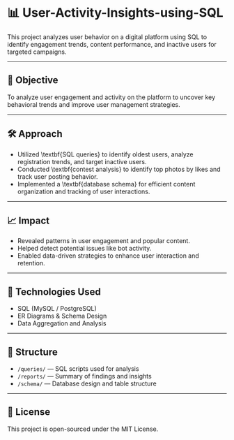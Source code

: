 # 📊  User-Activity-Insights-using-SQL

This project analyzes user behavior on a digital platform using SQL to identify engagement trends, content performance, and inactive users for targeted campaigns.

---

## 🎯 Objective
To analyze user engagement and activity on the platform to uncover key behavioral trends and improve user management strategies.

---

## 🛠️ Approach

- Utilized \textbf{SQL queries} to identify oldest users, analyze registration trends, and target inactive users.
- Conducted \textbf{contest analysis} to identify top photos by likes and track user posting behavior.
- Implemented a \textbf{database schema} for efficient content organization and tracking of user interactions.

---

## 📈 Impact

- Revealed patterns in user engagement and popular content.
- Helped detect potential issues like bot activity.
- Enabled data-driven strategies to enhance user interaction and retention.

---

## 🧰 Technologies Used

- SQL (MySQL / PostgreSQL)
- ER Diagrams & Schema Design
- Data Aggregation and Analysis

---

## 📂 Structure

- `/queries/` — SQL scripts used for analysis  
- `/reports/` — Summary of findings and insights  
- `/schema/` — Database design and table structure  

---

## 📄 License

This project is open-sourced under the MIT License.
